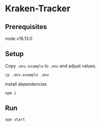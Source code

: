 # Kraken-Tracker

## Prerequisites

node v16.13.0

## Setup

Copy `.env.example` to `.env` and adjust values.
```
cp .env.example .env
```

install dependencies
```
npm i
```

## Run
```
npm start
```
